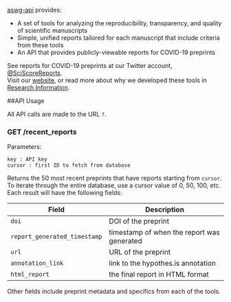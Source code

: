 [aswg-api](https://github.com/PeterEckmann1/aswg-api) provides:

 * A set of tools for analyzing the reproducibility, transparency, and quality of scientific manuscripts
 * Simple, unified reports tailored for each manuscript that include criteria from these tools
 * An API that provides publicly-viewable reports for COVID-19 preprints
 
See reports for COVID-19 preprints at our Twitter account, [@SciScoreReports](https://twitter.com/SciscoreReports).  
Visit our [website](https://scicrunch.org/ASWG), or read more about why we developed these tools in [Research Information](https://www.researchinformation.info/analysis-opinion/paying-it-forward-publishing-your-research-reproducibly).

##API Usage

All API calls are made to the URL `?`.

### GET /recent_reports

Parameters:
```
key : API key
cursor : first ID to fetch from database
```

Returns the 50 most recent preprints that have reports starting from `cursor`. To iterate through the entire database, use a cursor value of 0, 50, 100, etc.  
Each result will have the following fields:

Field                         |  Description
---                           |  ---
`doi`                         |  DOI of the preprint
`report_generated_timestamp`  |  timestamp of when the report was generated
`url`                         |  URL of the preprint
`annotation_link`             |  link to the hypothes.is annotation
`html_report`                 |  the final report in HTML format

Other fields include preprint metadata and specifics from each of the tools.